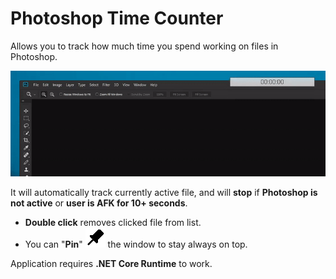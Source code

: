 
# Photoshop Time Counter
Allows you to track how much time you spend working on files in Photoshop.

![](showcase.gif)

It will automatically track currently active file, and will **stop** if **Photoshop is not active** or **user is AFK for 10+ seconds**.

* **Double click** removes clicked file from list.
* You can "**Pin**" ![Pin](PhotoshopTimeCounter/Images/pin_32.png) the window to stay always on top.




Application requires **.NET Core Runtime** to work. 
